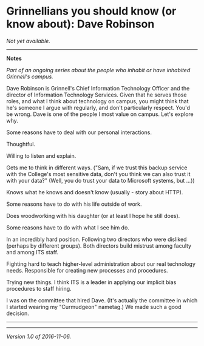 Grinnellians you should know (or know about): Dave Robinson
===========================================================

*Not yet available.*

---

**Notes**

*Part of an ongoing series about the people who inhabit or have
inhabited Grinnell's campus.*

Dave Robinson is Grinnell's Chief Information Technology Officer and the
director of Information Technology Services.  Given that he serves those
roles, and what I think about technology on campus, you might think that
he's someone I argue with regularly, and don't particularly respect.
You'd be wrong.  Dave is one of the people I most value on campus.
Let's explore why.

Some reasons have to deal with our personal interactions.

Thoughtful.

Willing to listen and explain.

Gets me to think in different ways.  ("Sam, if we trust this backup
service with the College's most sensitive data, don't you think we
can also trust it with your data?"  (Well, you do trust your data
to Microsoft systems, but ...))  

Knows what he knows and doesn't know (usually - story about HTTP).

Some reasons have to do with his life outside of work.

Does woodworking with his daughter (or at least I hope he still does).

Some reasons have to do with what I see him do.

In an incredibly hard position.  Following two directors who were
disliked (perhaps by different groups).  Both directors build mistrust
among faculty and among ITS staff.

Fighting hard to teach higher-level administration about our real
technology needs.  Responsible for creating new processes and
procedures.

Trying new things.  I think ITS is a leader in applying our implicit
bias procedures to staff hiring.

I was on the committee that hired Dave.  (It's actually the committee
in which I started wearing my "Curmudgeon" nametag.)  We made such a
good decision.

---

---

*Version 1.0 of 2016-11-06.*
